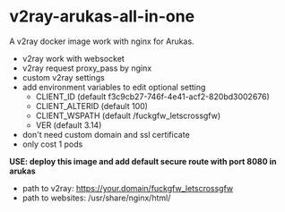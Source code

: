 # v2ray-arukas-all-in-one

A v2ray docker image work with nginx for Arukas.

- v2ray work with websocket
- v2ray request proxy_pass by nginx
- custom v2ray settings
- add environment variables to edit optional setting
  - CLIENT_ID (default f3c9cb27-746f-4e41-acf2-820bd3002676)
  - CLIENT_ALTERID (default 100)
  - CLIENT_WSPATH (default /fuckgfw_letscrossgfw)
  - VER (default 3.14)
- don't need custom domain and ssl certificate
- only cost 1 pods

**USE: deploy this image and add default secure route with port 8080 in arukas**

- path to v2ray: https://your.domain/fuckgfw_letscrossgfw
- path to websites: /usr/share/nginx/html/
